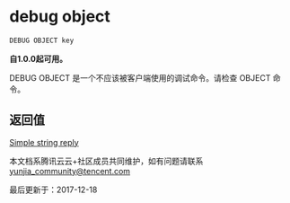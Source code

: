 # debug object

```javascript
DEBUG OBJECT key
```

**自1.0.0起可用。**

DEBUG OBJECT 是一个不应该被客户端使用的调试命令。请检查 OBJECT 命令。

## 返回值

[Simple string reply](https://redis.io/topics/protocol#simple-string-reply)

本文档系腾讯云云+社区成员共同维护，如有问题请联系 yunjia_community@tencent.com

最后更新于：2017-12-18